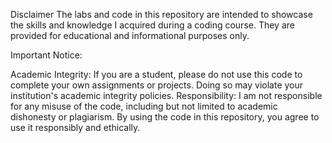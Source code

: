 Disclaimer
The labs and code in this repository are intended to showcase the skills and knowledge I acquired during a coding course. They are provided for educational and informational purposes only.

Important Notice:

Academic Integrity: If you are a student, please do not use this code to complete your own assignments or projects. Doing so may violate your institution's academic integrity policies.
Responsibility: I am not responsible for any misuse of the code, including but not limited to academic dishonesty or plagiarism.
By using the code in this repository, you agree to use it responsibly and ethically.

